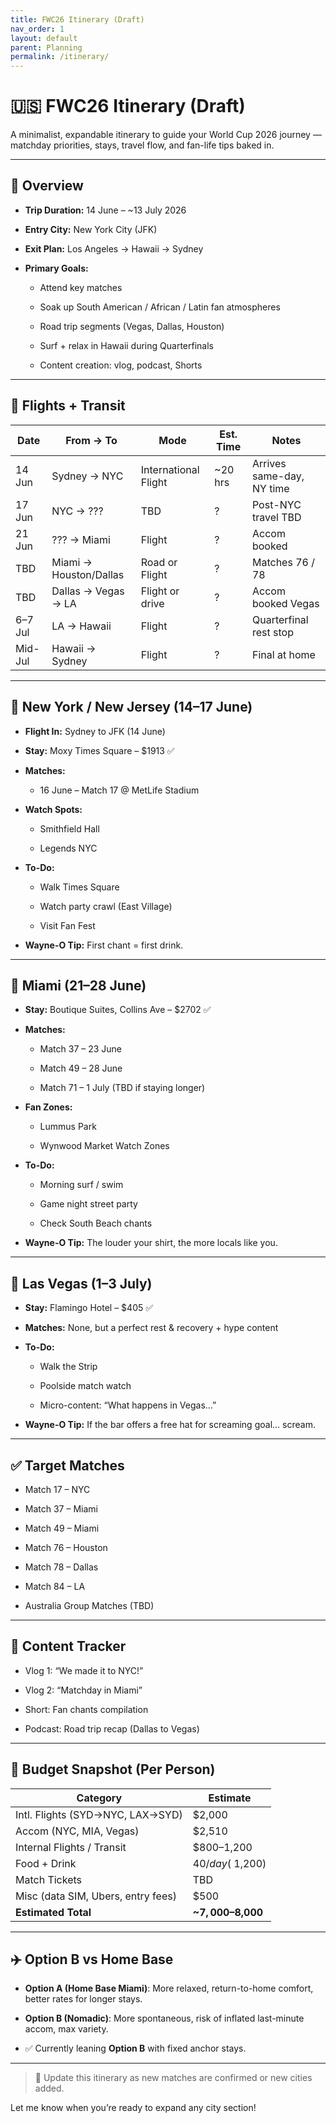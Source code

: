```yaml
---
title: FWC26 Itinerary (Draft)
nav_order: 1
layout: default
parent: Planning
permalink: /itinerary/
---
```


# **🇺🇸 FWC26 Itinerary (Draft)**

  

A minimalist, expandable itinerary to guide your World Cup 2026 journey — matchday priorities, stays, travel flow, and fan-life tips baked in.

---

## **📅 Overview**

- **Trip Duration:** 14 June – ~13 July 2026
    
- **Entry City:** New York City (JFK)
    
- **Exit Plan:** Los Angeles → Hawaii → Sydney
    
- **Primary Goals:**
    
    - Attend key matches
        
    - Soak up South American / African / Latin fan atmospheres
        
    - Road trip segments (Vegas, Dallas, Houston)
        
    - Surf + relax in Hawaii during Quarterfinals
        
    - Content creation: vlog, podcast, Shorts
        
    

---

## **🛫 Flights + Transit**

| **Date** | **From → To**          | **Mode**             | **Est. Time** | **Notes**                 |
| -------- | ---------------------- | -------------------- | ------------- | ------------------------- |
| 14 Jun   | Sydney → NYC           | International Flight | ~20 hrs       | Arrives same-day, NY time |
| 17 Jun   | NYC → ???              | TBD                  | ?             | Post-NYC travel TBD       |
| 21 Jun   | ??? → Miami            | Flight               | ?             | Accom booked              |
| TBD      | Miami → Houston/Dallas | Road or Flight       | ?             | Matches 76 / 78           |
| TBD      | Dallas → Vegas → LA    | Flight or drive      | ?             | Accom booked Vegas        |
| 6–7 Jul  | LA → Hawaii            | Flight               | ?             | Quarterfinal rest stop    |
| Mid-Jul  | Hawaii → Sydney        | Flight               | ?             | Final at home             |

---

## **🗽 New York / New Jersey (14–17 June)**

- **Flight In:** Sydney to JFK (14 June)
    
- **Stay:** Moxy Times Square – $1913 ✅
    
- **Matches:**
    
    - 16 June – Match 17 @ MetLife Stadium
        
    
- **Watch Spots:**
    
    - Smithfield Hall
        
    - Legends NYC
        
    
- **To-Do:**
    
    - Walk Times Square
        
    - Watch party crawl (East Village)
        
    - Visit Fan Fest
        
    
- **Wayne-O Tip:** First chant = first drink.
    

---

## **🌴 Miami (21–28 June)**

- **Stay:** Boutique Suites, Collins Ave – $2702 ✅
    
- **Matches:**
    
    - Match 37 – 23 June
        
    - Match 49 – 28 June
        
    - Match 71 – 1 July (TBD if staying longer)
        
    
- **Fan Zones:**
    
    - Lummus Park
        
    - Wynwood Market Watch Zones
        
    
- **To-Do:**
    
    - Morning surf / swim
        
    - Game night street party
        
    - Check South Beach chants
        
    
- **Wayne-O Tip:** The louder your shirt, the more locals like you.
    

---

## **🎰 Las Vegas (1–3 July)**

- **Stay:** Flamingo Hotel – $405 ✅
    
- **Matches:** None, but a perfect rest & recovery + hype content
    
- **To-Do:**
    
    - Walk the Strip
        
    - Poolside match watch
        
    - Micro-content: “What happens in Vegas…”
        
    
- **Wayne-O Tip:** If the bar offers a free hat for screaming goal… scream.
    

---

## **✅ Target Matches**

- Match 17 – NYC
    
- Match 37 – Miami
    
- Match 49 – Miami
    
- Match 76 – Houston
    
- Match 78 – Dallas
    
- Match 84 – LA
    
- Australia Group Matches (TBD)
    

---

## **🎥 Content Tracker**

- Vlog 1: “We made it to NYC!”
    
- Vlog 2: “Matchday in Miami”
    
- Short: Fan chants compilation
    
- Podcast: Road trip recap (Dallas to Vegas)
    

---

## **💸 Budget Snapshot (Per Person)**

|**Category**|**Estimate**|
|---|---|
|Intl. Flights (SYD→NYC, LAX→SYD)|$2,000|
|Accom (NYC, MIA, Vegas)|$2,510|
|Internal Flights / Transit|$800–1,200|
|Food + Drink|$40/day (~$1,200)|
|Match Tickets|TBD|
|Misc (data SIM, Ubers, entry fees)|$500|
|**Estimated Total**|**~$7,000–$8,000**|

---

## **✈️ Option B vs Home Base**

- **Option A (Home Base Miami)**: More relaxed, return-to-home comfort, better rates for longer stays.
    
- **Option B (Nomadic)**: More spontaneous, risk of inflated last-minute accom, max variety.
    
- ✅ Currently leaning **Option B** with fixed anchor stays.
    

---

> 🔄 Update this itinerary as new matches are confirmed or new cities added.

  

Let me know when you’re ready to expand any city section!